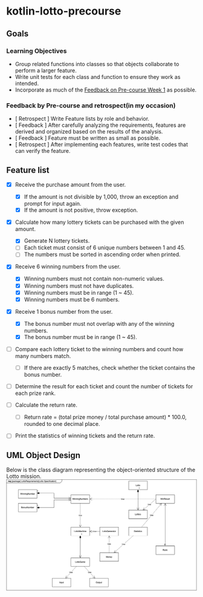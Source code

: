 # kotlin-lotto-precourse
## Goals

### Learning Objectives

- Group related functions into classes so that objects collaborate to perform a larger feature.
- Write unit tests for each class and function to ensure they work as intended.
- Incorporate as much of the [Feedback on Pre-course Week 1](https://docs.google.com/document/d/1MXczCggC5-mYRzbgcAIDVec4xaTMojIh3vHLGwhTMgQ/edit?usp=sharing) as possible.

### Feedback by Pre-course and retrospect(in my occasion)
- [ Retrospect ] Write Feature lists by role and behavior.
- [ Feedback ] After carefully analyzing the requirements, features are derived and organized based on the results of the analysis.
- [ Feedback ] Feature must be written as small as possible.
- [ Retrospect ] After implementing each features, write test codes that can verify the feature.

## Feature list
- [x] Receive the purchase amount from the user.
  - [x] If the amount is not divisible by 1,000, throw an exception and prompt for input again.
  - [x] If the amount is not positive, throw exception.
- [x] Calculate how many lottery tickets can be purchased with the given amount.
  - [x] Generate N lottery tickets.
  - [ ] Each ticket must consist of 6 unique numbers between 1 and 45.
  - [ ] The numbers must be sorted in ascending order when printed.
- [x] Receive 6 winning numbers from the user. 
  - [x] Winning numbers must not contain non-numeric values. 
  - [x] Winning numbers must not have duplicates.
  - [x] Winning numbers must be in range (1 ~ 45). 
  - [x] Winning numbers must be 6 numbers.
- [x] Receive 1 bonus number from the user.
  - [x] The bonus number must not overlap with any of the winning numbers.
  - [x] The bonus number must be in range (1 ~ 45).
- [ ] Compare each lottery ticket to the winning numbers and count how many numbers match.
  - [ ] If there are exactly 5 matches, check whether the ticket contains the bonus number.
- [ ] Determine the result for each ticket and count the number of tickets for each prize rank.
- [ ] Calculate the return rate.
  - [ ] Return rate = (total prize money / total purchase amount) * 100.0, rounded to one decimal place.
- [ ] Print the statistics of winning tickets and the return rate.


## UML Object Design
Below is the class diagram representing the object-oriented structure of the Lotto mission.
![lotto-precourse-uml](/docs/lotto-precourse.drawio.png)